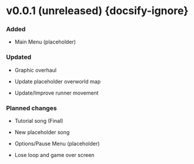 # v0.0.1 (unreleased) {docsify-ignore}
### Added
- Main Menu (placeholder)

### Updated
- Graphic overhaul

- Update placeholder overworld map

- Update/Improve runner movement

### Planned changes
- Tutorial song (Final)

- New placeholder song

- Options/Pause Menu (placeholder)

- Lose loop and game over screen

<!-- 
### Added

### Updated

### Screenshots 
-->
